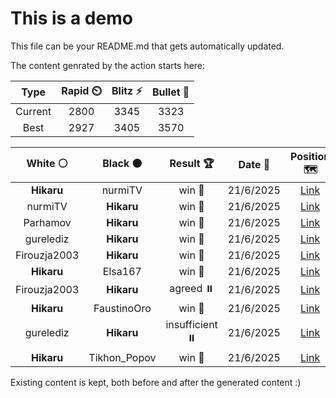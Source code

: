 # This is a demo

This file can be your README.md that gets automatically updated.

The content genrated by the action starts here:

<!--START_SECTION:chessStats-->
<!-- Automatically generated with https://github.com/Balastrong/chess-stats-action -->

| Type | Rapid ⏲️ | Blitz ⚡ | Bullet 🔫 |
|:---:|:---:|:---:|:---:|
| Current | 2800 | 3345 | 3323 |
| Best | 2927 | 3405 | 3570 |

| White ⚪ | Black ⚫ | Result 🏆 | Date 📅 | Position 🗺️ | Type 🕕 |
|:---:|:---:|:---:|:---:|:---:|:---:|
| **Hikaru** | nurmiTV | win 🥇 | 21/6/2025 | <a href="http://www.ee.unb.ca/cgi-bin/tervo/fen.pl?select=8/R5b1/4r1k1/8/8/5K2/8/8 b - - 20 80">Link</a> | Blitz |
| nurmiTV | **Hikaru** | win 🥇 | 21/6/2025 | <a href="http://www.ee.unb.ca/cgi-bin/tervo/fen.pl?select=4rrk1/p5b1/1p6/7p/PP1n1B2/6P1/6R1/1R5K w - - 0 36">Link</a> | Blitz |
| Parhamov | **Hikaru** | win 🥇 | 21/6/2025 | <a href="http://www.ee.unb.ca/cgi-bin/tervo/fen.pl?select=1K1k4/1P1P2p1/6p1/1B6/6p1/r7/8/8 w - - 2 48">Link</a> | Bullet |
| gurelediz | **Hikaru** | win 🥇 | 21/6/2025 | <a href="http://www.ee.unb.ca/cgi-bin/tervo/fen.pl?select=4q1k1/p4ppp/P7/1p3b2/8/2pP2BP/1bB1rPP1/1R1Q2K1 w - - 0 26">Link</a> | Bullet |
| Firouzja2003 | **Hikaru** | win 🥇 | 21/6/2025 | <a href="http://www.ee.unb.ca/cgi-bin/tervo/fen.pl?select=5k2/8/r2N4/8/4K1P1/7P/8/8 w - - 11 76">Link</a> | Bullet |
| **Hikaru** | Elsa167 | win 🥇 | 21/6/2025 | <a href="http://www.ee.unb.ca/cgi-bin/tervo/fen.pl?select=8/8/7R/1p6/8/1P6/5Q2/1K5k b - - 4 74">Link</a> | Bullet |
| Firouzja2003 | **Hikaru** | agreed ⏸️ | 21/6/2025 | <a href="http://www.ee.unb.ca/cgi-bin/tervo/fen.pl?select=8/p1k5/1ppb4/3n1B2/5P2/2P1B3/PPK5/8 w - - 1 34">Link</a> | Bullet |
| **Hikaru** | FaustinoOro | win 🥇 | 21/6/2025 | <a href="http://www.ee.unb.ca/cgi-bin/tervo/fen.pl?select=r5qk/1pp2R1p/p1n5/6RQ/8/1P1P4/1bP3PP/7K b - - 1 23">Link</a> | Bullet |
| gurelediz | **Hikaru** | insufficient ⏸️ | 21/6/2025 | <a href="http://www.ee.unb.ca/cgi-bin/tervo/fen.pl?select=8/8/8/8/1k6/6K1/8/8 b - - 0 69">Link</a> | Bullet |
| **Hikaru** | Tikhon_Popov | win 🥇 | 21/6/2025 | <a href="http://www.ee.unb.ca/cgi-bin/tervo/fen.pl?select=2r3k1/p5p1/5p2/1p1b3P/3p1B2/1P3Rq1/P1P1Q1P1/4R1K1 b - - 0 34">Link</a> | Bullet |

<!--END_SECTION:chessStats-->

Existing content is kept, both before and after the generated content :)
